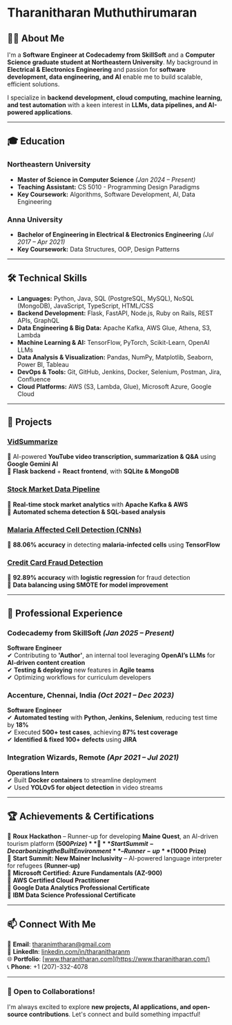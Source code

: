 # **Tharanitharan Muthuthirumaran**

## 👨‍💻 About Me
I'm a **Software Engineer at Codecademy from SkillSoft** and a **Computer Science graduate student at Northeastern University**. My background in **Electrical & Electronics Engineering** and passion for **software development, data engineering, and AI** enable me to build scalable, efficient solutions.  

I specialize in **backend development, cloud computing, machine learning, and test automation** with a keen interest in **LLMs, data pipelines, and AI-powered applications**.

---

## 🎓 **Education**
### **Northeastern University**
- **Master of Science in Computer Science** *(Jan 2024 – Present)*
- **Teaching Assistant:** CS 5010 - Programming Design Paradigms  
- **Key Coursework:** Algorithms, Software Development, AI, Data Engineering  

### **Anna University**
- **Bachelor of Engineering in Electrical & Electronics Engineering** *(Jul 2017 – Apr 2021)*  
- **Key Coursework:** Data Structures, OOP, Design Patterns  

---

## 🛠 **Technical Skills**
- **Languages:** Python, Java, SQL (PostgreSQL, MySQL), NoSQL (MongoDB), JavaScript, TypeScript, HTML/CSS  
- **Backend Development:** Flask, FastAPI, Node.js, Ruby on Rails, REST APIs, GraphQL  
- **Data Engineering & Big Data:** Apache Kafka, AWS Glue, Athena, S3, Lambda  
- **Machine Learning & AI:** TensorFlow, PyTorch, Scikit-Learn, OpenAI LLMs  
- **Data Analysis & Visualization:** Pandas, NumPy, Matplotlib, Seaborn, Power BI, Tableau  
- **DevOps & Tools:** Git, GitHub, Jenkins, Docker, Selenium, Postman, Jira, Confluence  
- **Cloud Platforms:** AWS (S3, Lambda, Glue), Microsoft Azure, Google Cloud  

---

## 🚀 **Projects**
### [**VidSummarize**](https://github.com/Tharanitharan-M/VidSummarize)  
🔹 AI-powered **YouTube video transcription, summarization & Q&A** using **Google Gemini AI**  
🔹 **Flask backend** + **React frontend**, with **SQLite & MongoDB**  

### [**Stock Market Data Pipeline**](https://github.com/Tharanitharan-M/Stock-Market-Analytics-Dashboard)  
🔹 **Real-time stock market analytics** with **Apache Kafka & AWS**  
🔹 **Automated schema detection & SQL-based analysis**  

### [**Malaria Affected Cell Detection (CNNs)**](https://www.kaggle.com/code/mtharanitharan/detecting-malaria-using-cnn)  
🔹 **88.06% accuracy** in detecting **malaria-infected cells** using **TensorFlow**  

### [**Credit Card Fraud Detection**](https://github.com/Tharanitharan-M/Credit-Card-Fraud-Detection)  
🔹 **92.89% accuracy** with **logistic regression** for fraud detection  
🔹 **Data balancing using SMOTE for model improvement**  

---

## 💼 **Professional Experience**
### **Codecademy from SkillSoft** *(Jan 2025 – Present)*  
**Software Engineer**  
✔ Contributing to **'Author'**, an internal tool leveraging **OpenAI’s LLMs** for **AI-driven content creation**  
✔ **Testing & deploying** new features in **Agile teams**  
✔ Optimizing workflows for curriculum developers  

### **Accenture, Chennai, India** *(Oct 2021 – Dec 2023)*  
**Software Engineer**  
✔ **Automated testing** with **Python, Jenkins, Selenium**, reducing test time by **18%**  
✔ Executed **500+ test cases**, achieving **87% test coverage**  
✔ **Identified & fixed 100+ defects** using **JIRA**  

### **Integration Wizards, Remote** *(Apr 2021 – Jul 2021)*  
**Operations Intern**  
✔ Built **Docker containers** to streamline deployment  
✔ Used **YOLOv5 for object detection** in video streams  

---

## 🏆 **Achievements & Certifications**
🏅 **Roux Hackathon** – Runner-up for developing **Maine Quest**, an AI-driven tourism platform **($500 Prize)**  
🏅 **Start Summit - Decarbonizing the Built Environment** – Runner-up **($1000 Prize)**  
🏅 **Start Summit: New Mainer Inclusivity** – AI-powered language interpreter for refugees **(Runner-up)**  
📜 **Microsoft Certified: Azure Fundamentals (AZ-900)**  
📜 **AWS Certified Cloud Practitioner**  
📜 **Google Data Analytics Professional Certificate**  
📜 **IBM Data Science Professional Certificate**  

---

## 📫 **Connect With Me**
📧 **Email**: tharanimtharan@gmail.com  
🔗 **LinkedIn**: [linkedin.com/in/tharanitharanm](https://linkedin.com/in/tharanitharanm)  
🌐 **Portfolio**: [www.tharanitharan.com](https://www.tharanitharan.com/)  
📞 **Phone**: +1 (207)-332-4078  

---

### **🚀 Open to Collaborations!**  
I'm always excited to explore **new projects, AI applications, and open-source contributions**. Let's connect and build something impactful!  
